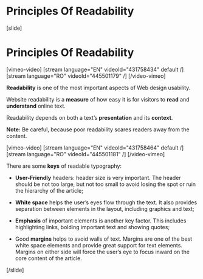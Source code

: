 # Principles Of Readability

[slide]
# Principles Of Readability

[vimeo-video]
[stream language="EN" videoId="431758434" default /]
[stream language="RO" videoId="445501179" /]
[/video-vimeo]

**Readability** is one of the most important aspects of Web design usability.

Website readability is a **measure** of how easy it is for visitors to **read** and **understand** online text.

Readability depends on both a text’s **presentation** and its **context**.

**Note:** Be careful, because poor readability scares readers away from the content.

[vimeo-video]
[stream language="EN" videoId="431758464" default /]
[stream language="RO" videoId="445501181" /]
[/video-vimeo]

There are some **keys** of readable typography:

* **User-Friendly** headers: header size is very important. The header should be not too large, but not too small to avoid losing the spot or ruin the hierarchy of the article;

* **White space** helps the user’s eyes flow through the text. It also provides separation between elements in the layout, including graphics and text;

* **Emphasis** of important elements is another key factor. This includes highlighting links, bolding important text and showing quotes;

* Good **margins** helps to avoid walls of text. Margins are one of the best white space elements and provide great support for text elements. Margins on either side will force the user’s eye to focus inward on the core content of the article.

[/slide]
